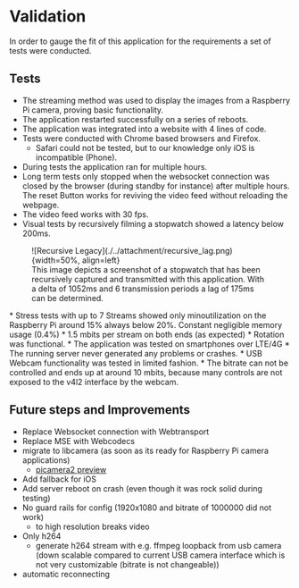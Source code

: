 # Validation

In order to gauge the fit of this application for the requirements a set of tests were conducted.
## Tests

* The streaming method was used to display the images from a Raspberry Pi camera, proving basic functionality.
* The application restarted successfully on a series of reboots.
* The application was integrated into a website with 4 lines of code.
* Tests were conducted with Chrome based browsers and Firefox.
  * Safari could not be tested, but to our knowledge only iOS is incompatible (Phone).
* During tests the application ran for multiple hours.
* Long term tests only stopped when the websocket connection was closed by the browser (during standby for instance) after multiple hours. The reset Button works for reviving the video feed without reloading the webpage.
* The video feed works with 30 fps.
* Visual tests by recursively filming a stopwatch showed a latency below 200ms.
<figure markdown>
  ![Recursive Legacy](./../attachment/recursive_lag.png){width=50%, align=left}
  <figcaption>This image depicts a screenshot of a stopwatch that has been recursively captured and transmitted with this application. With a delta of 1052ms and 6 transmission periods a lag of 175ms can be determined. </figcaption>
</figure>
* Stress tests with up to 7 Streams showed only minoutilization on the Raspberry Pi around 15% always below 20%. Constant negligible memory usage (0.4%)
* 1.5 mbits per stream on both ends (as expected)
* Rotation was functional.
* The application was tested on smartphones over LTE/4G
* The running server never generated any problems or crashes.
* USB Webcam functionality was tested in limited fashion.
  * The bitrate can not be controlled and ends up at around 10 mbits, because many controls are not exposed to the v4l2 interface by the webcam.



## Future steps and Improvements

- Replace Websocket connection with Webtransport
- Replace MSE with Webcodecs
- migrate to libcamera (as soon as its ready for Raspberry Pi camera applications)
  - [picamera2 preview](https://www.raspberrypi.com/news/a-preview-release-of-the-picamera2-library/)
- Add fallback for iOS
- Add server reboot on crash (even though it was rock solid during testing)
- No guard rails for config (1920x1080 and bitrate of 1000000 did not work)
  - to high resolution breaks video
- Only h264 
  - generate h264 stream with e.g. ffmpeg loopback from usb camera (down scalable compared to current USB camera interface which is not very customizable (bitrate is not changeable))
- automatic reconnecting